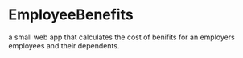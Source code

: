 # EmployeeBenefits
 a small web app that calculates the cost of benifits for an employers employees and their dependents.
